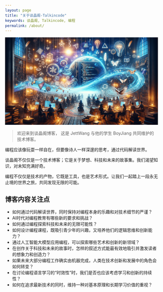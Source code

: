 ```yaml
---
layout: page
title: "关于谈晶阁-Talkincode"
keywords: 谈晶阁, Talkincode, 编程
permalink: /about/
---
```


![about 谈晶阁](https://raw.githubusercontent.com/jamiesun/images/master/default/QcTIUT.png)

> 欢迎来到谈晶阁博客， 这是 JettWang 与他的学生 BoyJiang 共同维护的技术博客。

编程应该像玩耍一样自在，但要像诗人一样深邃的思考，通过代码解读世界。

谈晶阁不仅仅是一个技术博客；它是关于梦想、科技和未来的故事集。我们渴望知识，对未知充满好奇。

编程不仅仅是技术的产物，它既是工具，也是艺术形式。让我们一起踏上一段永无止境的世界之旅，共同发现无限的可能。

## 博客内容关注点

- 如何通过代码解读世界，同时保持对编程本身的乐趣和对技术细节的严谨？
- AI时代对编程教育有哪些新的要求和挑战？
- 如何通过编程探索科技和未来的无限可能性？
- 如何设计编程课程，既吸引青少年的兴趣，又培养他们的逻辑思维和创新能力？
- 通过人工智能大模型应用编程，可以探索哪些艺术和创新的新领域？
- 在创作关于科技和未来的故事时，怎样的叙述方式能最有效地吸引并激发读者的想象力和创造力？
- 如果未来大部分编程工作确实由机器完成，人类在技术创新和发展中的角色会如何转变？
- 在讨论编程语言学习的“时效性”时，我们是否也应该考虑学习和创新的持续性？
- 如何在追求最新技术的同时，维持一种对基本原理和长期学习价值的重视？
